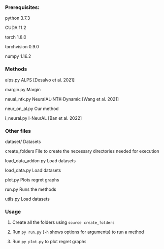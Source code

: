 ### Prerequisites:

python 3.7.3

CUDA 11.2

torch 1.8.0

torchvision 0.9.0

numpy 1.16.2


### Methods

alps.py     ALPS [Desalvo et al. 2021]

margin.py   Margin

neual_ntk.py  NeuralAL-NTK-Dynamic [Wang et al. 2021]

neur_on_al.py    Our method

i_neural.py     I-NeurAL [Ban et al. 2022]



### Other files

dataset/    Datasets

create_folders  File to create the necessary directories needed for execution

load_data_addon.py  Load datasets

load_data.py    Load datasets

plot.py     Plots regret graphs

run.py      Runs the methods

utils.py    Load datasets


### Usage
1) Create all the folders using `source create_folders`

2) Run `py run.py` (`-h` shows options for arguments) to run a method

3) Run `py plot.py` to plot regret graphs
